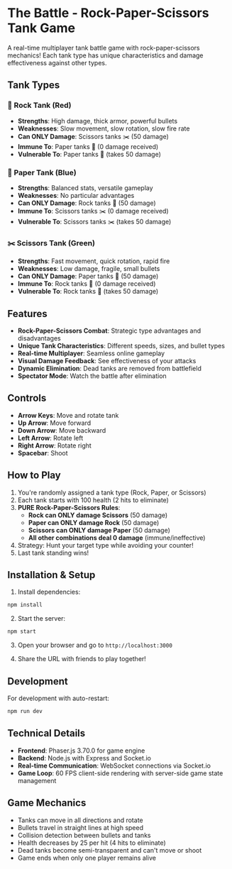# The Battle - Rock-Paper-Scissors Tank Game

A real-time multiplayer tank battle game with rock-paper-scissors mechanics! Each tank type has unique characteristics and damage effectiveness against other types.

## Tank Types

### 🗿 Rock Tank (Red)
- **Strengths**: High damage, thick armor, powerful bullets
- **Weaknesses**: Slow movement, slow rotation, slow fire rate
- **Can ONLY Damage**: Scissors tanks ✂️ (50 damage)
- **Immune To**: Paper tanks 📄 (0 damage received)
- **Vulnerable To**: Paper tanks 📄 (takes 50 damage)

### 📄 Paper Tank (Blue)  
- **Strengths**: Balanced stats, versatile gameplay
- **Weaknesses**: No particular advantages
- **Can ONLY Damage**: Rock tanks 🗿 (50 damage)
- **Immune To**: Scissors tanks ✂️ (0 damage received)
- **Vulnerable To**: Scissors tanks ✂️ (takes 50 damage)

### ✂️ Scissors Tank (Green)
- **Strengths**: Fast movement, quick rotation, rapid fire
- **Weaknesses**: Low damage, fragile, small bullets
- **Can ONLY Damage**: Paper tanks 📄 (50 damage)
- **Immune To**: Rock tanks 🗿 (0 damage received)
- **Vulnerable To**: Rock tanks 🗿 (takes 50 damage)

## Features

- **Rock-Paper-Scissors Combat**: Strategic type advantages and disadvantages
- **Unique Tank Characteristics**: Different speeds, sizes, and bullet types
- **Real-time Multiplayer**: Seamless online gameplay
- **Visual Damage Feedback**: See effectiveness of your attacks
- **Dynamic Elimination**: Dead tanks are removed from battlefield
- **Spectator Mode**: Watch the battle after elimination

## Controls

- **Arrow Keys**: Move and rotate tank
- **Up Arrow**: Move forward
- **Down Arrow**: Move backward  
- **Left Arrow**: Rotate left
- **Right Arrow**: Rotate right
- **Spacebar**: Shoot

## How to Play

1. You're randomly assigned a tank type (Rock, Paper, or Scissors)
2. Each tank starts with 100 health (2 hits to eliminate)
3. **PURE Rock-Paper-Scissors Rules**:
   - **Rock can ONLY damage Scissors** (50 damage)
   - **Paper can ONLY damage Rock** (50 damage) 
   - **Scissors can ONLY damage Paper** (50 damage)
   - **All other combinations deal 0 damage** (immune/ineffective)
4. Strategy: Hunt your target type while avoiding your counter!
5. Last tank standing wins!

## Installation & Setup

1. Install dependencies:
```bash
npm install
```

2. Start the server:
```bash
npm start
```

3. Open your browser and go to `http://localhost:3000`

4. Share the URL with friends to play together!

## Development

For development with auto-restart:
```bash
npm run dev
```

## Technical Details

- **Frontend**: Phaser.js 3.70.0 for game engine
- **Backend**: Node.js with Express and Socket.io
- **Real-time Communication**: WebSocket connections via Socket.io
- **Game Loop**: 60 FPS client-side rendering with server-side game state management

## Game Mechanics

- Tanks can move in all directions and rotate
- Bullets travel in straight lines at high speed
- Collision detection between bullets and tanks
- Health decreases by 25 per hit (4 hits to eliminate)
- Dead tanks become semi-transparent and can't move or shoot
- Game ends when only one player remains alive
